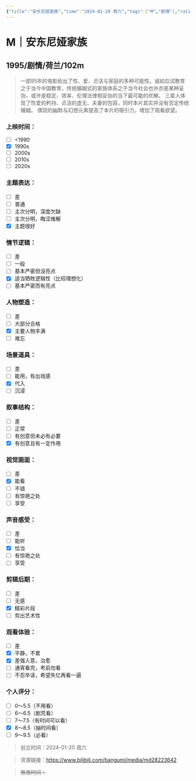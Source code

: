 ```yaml
---
{"title":"安东尼娅家族","time":"2024-01-20 周六","tags":["M","剧情"],"rating":8.5,"dg-publish":true,"permalink":"/300 评价/M电影/新近看过/安东尼娅家族/","dgPassFrontmatter":true,"created":"2024-01-25T18:45:04.000+08:00","updated":"2024-01-25T18:45:04.000+08:00"}
---
```


# M｜安东尼娅家族
## 1995/剧情/荷兰/102m
>一部95年的电影给出了性、爱、贞洁与家庭的多种可能性。诚如应试教育之于当今中国教育，传统婚姻式的家族体系之于当今社会也许亦是某种妥协，或许是稳定、效率、伦理法律相妥协的当下最可能的优解。
>三辈人体现了性爱的矜持、贞洁的虚无、夫妻的包容，同时本片其实并没有否定传统婚姻。
>偶现的幽默与幻想元素提高了本片的吸引力，增加了观看欲望。
### 上映时间：
- [ ] <1990
- [x] 1990s
- [ ] 2000s
- [ ] 2010s
- [ ] 2020s
### 主题表达：
- [ ] 差
- [ ] 普通
- [ ] 主次分明，深度欠缺
- [ ] 主次分明，晦涩难解
- [x] 主题很好
### 情节逻辑：
- [ ] 差
- [ ] 一般
- [ ] 基本严密但没亮点
- [x] 适当牺牲逻辑性（比较理想化）
- [ ] 基本严密而有亮点
### 人物塑造：
- [ ] 差
- [ ] 大部分合格
- [x] 主要人物丰满
- [ ] 难忘
### 场景道具：
- [ ] 差
- [ ] 能用，有出戏感
- [x] 代入
- [ ] 沉浸
### 叙事结构：
- [ ] 差
- [ ] 正常
- [ ] 有创意但未必有必要
- [x] 有创意且有一定作用
### 视觉画面：
- [ ] 差
- [x] 能看
- [ ] 不错
- [ ] 有惊艳之处
- [ ] 享受
### 声音感受：
- [ ] 差
- [ ] 能听
- [x] 恰当
- [ ] 有惊艳之处
- [ ] 享受
### 剪辑后期：
- [ ] 差
- [ ] 无感
- [x] 精彩片段
- [ ] 剪出艺术性
### 观看体验：
- [ ] 差
- [x] 平静，不累
- [x] 差强人意，治愈
- [ ] 通宵看完，考前勿看
- [ ] 不忍卒读，希望失忆再看一遍
### 个人评分：
- [ ] 0～5.5（不用看）
- [ ] 6～6.5（剧荒看）
- [ ] 7～7.5（有时间可以看）
- [x] 8～8.5（抽时间看）
- [ ] 9～9.5（必看）

>创立时间：2024-01-20 周六

>资源链接：https://www.bilibili.com/bangumi/media/md28223642

>~~修改时间：~~




